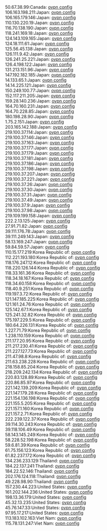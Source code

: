 50.67.38.99:Canada: [ovpn config](vpn/50_67_38_99.ovpn)  
106.163.198.211:Japan: [ovpn config](vpn/106_163_198_211.ovpn)  
106.165.179.146:Japan: [ovpn config](vpn/106_165_179_146.ovpn)  
110.130.220.19:Japan: [ovpn config](vpn/110_130_220_19.ovpn)  
116.70.138.190:Japan: [ovpn config](vpn/116_70_138_190.ovpn)  
118.241.169.18:Japan: [ovpn config](vpn/118_241_169_18.ovpn)  
124.143.109.165:Japan: [ovpn config](vpn/124_143_109_165.ovpn)  
124.18.111.61:Japan: [ovpn config](vpn/124_18_111_61.ovpn)  
125.56.45.138:Japan: [ovpn config](vpn/125_56_45_138.ovpn)  
126.111.9.42:Japan: [ovpn config](vpn/126_111_9_42.ovpn)  
126.241.25.221:Japan: [ovpn config](vpn/126_241_25_221.ovpn)  
126.4.198.122:Japan: [ovpn config](vpn/126_4_198_122.ovpn)  
131.213.151.96:Japan: [ovpn config](vpn/131_213_151_96.ovpn)  
147.192.182.185:Japan: [ovpn config](vpn/147_192_182_185.ovpn)  
14.133.65.1:Japan: [ovpn config](vpn/14_133_65_1.ovpn)  
14.14.225.121:Japan: [ovpn config](vpn/14_14_225_121.ovpn)  
150.249.100.77:Japan: [ovpn config](vpn/150_249_100_77.ovpn)  
152.117.211.205:Japan: [ovpn config](vpn/152_117_211_205.ovpn)  
159.28.140.236:Japan: [ovpn config](vpn/159_28_140_236.ovpn)  
164.70.160.231:Japan: [ovpn config](vpn/164_70_160_231.ovpn)  
164.70.228.85:Japan: [ovpn config](vpn/164_70_228_85.ovpn)  
180.198.28.90:Japan: [ovpn config](vpn/180_198_28_90.ovpn)  
1.75.2.151:Japan: [ovpn config](vpn/1_75_2_151.ovpn)  
203.165.142.188:Japan: [ovpn config](vpn/203_165_142_188.ovpn)  
219.100.37.114:Japan: [ovpn config](vpn/219_100_37_114.ovpn)  
219.100.37.146:Japan: [ovpn config](vpn/219_100_37_146.ovpn)  
219.100.37.163:Japan: [ovpn config](vpn/219_100_37_163.ovpn)  
219.100.37.177:Japan: [ovpn config](vpn/219_100_37_177.ovpn)  
219.100.37.179:Japan: [ovpn config](vpn/219_100_37_179.ovpn)  
219.100.37.181:Japan: [ovpn config](vpn/219_100_37_181.ovpn)  
219.100.37.186:Japan: [ovpn config](vpn/219_100_37_186.ovpn)  
219.100.37.198:Japan: [ovpn config](vpn/219_100_37_198.ovpn)  
219.100.37.207:Japan: [ovpn config](vpn/219_100_37_207.ovpn)  
219.100.37.221:Japan: [ovpn config](vpn/219_100_37_221.ovpn)  
219.100.37.26:Japan: [ovpn config](vpn/219_100_37_26.ovpn)  
219.100.37.30:Japan: [ovpn config](vpn/219_100_37_30.ovpn)  
219.100.37.31:Japan: [ovpn config](vpn/219_100_37_31.ovpn)  
219.100.37.49:Japan: [ovpn config](vpn/219_100_37_49.ovpn)  
219.100.37.9:Japan: [ovpn config](vpn/219_100_37_9.ovpn)  
219.100.37.98:Japan: [ovpn config](vpn/219_100_37_98.ovpn)  
219.109.199.158:Japan: [ovpn config](vpn/219_109_199_158.ovpn)  
222.2.13.125:Japan: [ovpn config](vpn/222_2_13_125.ovpn)  
27.91.71.82:Japan: [ovpn config](vpn/27_91_71_82.ovpn)  
39.111.176.78:Japan: [ovpn config](vpn/39_111_176_78.ovpn)  
39.111.249.143:Japan: [ovpn config](vpn/39_111_249_143.ovpn)  
58.13.169.247:Japan: [ovpn config](vpn/58_13_169_247.ovpn)  
59.84.59.57:Japan: [ovpn config](vpn/59_84_59_57.ovpn)  
110.15.177.219:Korea Republic of: [ovpn config](vpn/110_15_177_219.ovpn)  
112.221.193.180:Korea Republic of: [ovpn config](vpn/112_221_193_180.ovpn)  
118.176.247.12:Korea Republic of: [ovpn config](vpn/118_176_247_12.ovpn)  
118.220.126.144:Korea Republic of: [ovpn config](vpn/118_220_126_144.ovpn)  
118.33.161.36:Korea Republic of: [ovpn config](vpn/118_33_161_36.ovpn)  
118.34.18.167:Korea Republic of: [ovpn config](vpn/118_34_18_167.ovpn)  
118.34.60.158:Korea Republic of: [ovpn config](vpn/118_34_60_158.ovpn)  
118.40.9.251:Korea Republic of: [ovpn config](vpn/118_40_9_251.ovpn)  
119.197.3.72:Korea Republic of: [ovpn config](vpn/119_197_3_72.ovpn)  
121.147.185.225:Korea Republic of: [ovpn config](vpn/121_147_185_225.ovpn)  
121.161.24.76:Korea Republic of: [ovpn config](vpn/121_161_24_76.ovpn)  
125.142.67.1:Korea Republic of: [ovpn config](vpn/125_142_67_1.ovpn)  
125.241.32.82:Korea Republic of: [ovpn config](vpn/125_241_32_82.ovpn)  
175.197.229.5:Korea Republic of: [ovpn config](vpn/175_197_229_5.ovpn)  
180.64.226.131:Korea Republic of: [ovpn config](vpn/180_64_226_131.ovpn)  
1.227.71.79:Korea Republic of: [ovpn config](vpn/1_227_71_79.ovpn)  
1.238.110.159:Korea Republic of: [ovpn config](vpn/1_238_110_159.ovpn)  
211.177.20.95:Korea Republic of: [ovpn config](vpn/211_177_20_95.ovpn)  
211.217.230.41:Korea Republic of: [ovpn config](vpn/211_217_230_41.ovpn)  
211.227.127.73:Korea Republic of: [ovpn config](vpn/211_227_127_73.ovpn)  
211.47.98.8:Korea Republic of: [ovpn config](vpn/211_47_98_8.ovpn)  
211.63.238.228:Korea Republic of: [ovpn config](vpn/211_63_238_228.ovpn)  
218.158.85.204:Korea Republic of: [ovpn config](vpn/218_158_85_204.ovpn)  
218.209.242.134:Korea Republic of: [ovpn config](vpn/218_209_242_134.ovpn)  
220.83.128.89:Korea Republic of: [ovpn config](vpn/220_83_128_89.ovpn)  
220.86.85.97:Korea Republic of: [ovpn config](vpn/220_86_85_97.ovpn)  
221.142.139.209:Korea Republic of: [ovpn config](vpn/221_142_139_209.ovpn)  
221.147.179.28:Korea Republic of: [ovpn config](vpn/221_147_179_28.ovpn)  
221.154.136.198:Korea Republic of: [ovpn config](vpn/221_154_136_198.ovpn)  
221.155.5.205:Korea Republic of: [ovpn config](vpn/221_155_5_205.ovpn)  
221.157.1.160:Korea Republic of: [ovpn config](vpn/221_157_1_160.ovpn)  
221.157.2.71:Korea Republic of: [ovpn config](vpn/221_157_2_71.ovpn)  
222.239.122.37:Korea Republic of: [ovpn config](vpn/222_239_122_37.ovpn)  
39.114.30.243:Korea Republic of: [ovpn config](vpn/39_114_30_243.ovpn)  
39.118.106.49:Korea Republic of: [ovpn config](vpn/39_118_106_49.ovpn)  
58.143.145.249:Korea Republic of: [ovpn config](vpn/58_143_145_249.ovpn)  
58.228.52.198:Korea Republic of: [ovpn config](vpn/58_228_52_198.ovpn)  
59.6.81.39:Korea Republic of: [ovpn config](vpn/59_6_81_39.ovpn)  
61.75.156.123:Korea Republic of: [ovpn config](vpn/61_75_156_123.ovpn)  
61.82.237.172:Korea Republic of: [ovpn config](vpn/61_82_237_172.ovpn)  
134.236.233.129:Thailand: [ovpn config](vpn/134_236_233_129.ovpn)  
184.22.137.241:Thailand: [ovpn config](vpn/184_22_137_241.ovpn)  
184.22.52.146:Thailand: [ovpn config](vpn/184_22_52_146.ovpn)  
202.176.124.118:Thailand: [ovpn config](vpn/202_176_124_118.ovpn)  
49.228.98.90:Thailand: [ovpn config](vpn/49_228_98_90.ovpn)  
157.230.44.223:United States: [ovpn config](vpn/157_230_44_223.ovpn)  
161.202.144.236:United States: [ovpn config](vpn/161_202_144_236.ovpn)  
198.13.36.179:United States: [ovpn config](vpn/198_13_36_179.ovpn)  
45.32.13.235:United States: [ovpn config](vpn/45_32_13_235.ovpn)  
45.76.147.33:United States: [ovpn config](vpn/45_76_147_33.ovpn)  
97.95.17.217:United States: [ovpn config](vpn/97_95_17_217.ovpn)  
113.183.102.163:Viet Nam: [ovpn config](vpn/113_183_102_163.ovpn)  
115.78.131.247:Viet Nam: [ovpn config](vpn/115_78_131_247.ovpn)  
